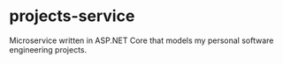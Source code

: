# projects-service
Microservice written in ASP.NET Core that models my personal software engineering projects.
